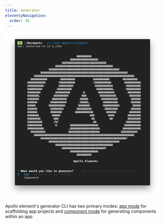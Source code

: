 ```yaml
---
title: Generator
eleventyNavigation:
  order: 30
---
```


![Screenshot of CLI Wizard](../../../packages/create/create-screenshot.png)

Apollo element's generator CLI has two primary modes: [app mode](./app.md) for scaffolding app projects and [component mode](./component.md) for generating components within an app.
